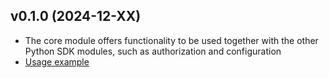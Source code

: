 ## v0.1.0 (2024-12-XX)

- The core module offers functionality to be used together with the other Python SDK modules, such as authorization and configuration
- [Usage example](https://github.com/stackitcloud/stackit-sdk-python/tree/main/examples/core)
